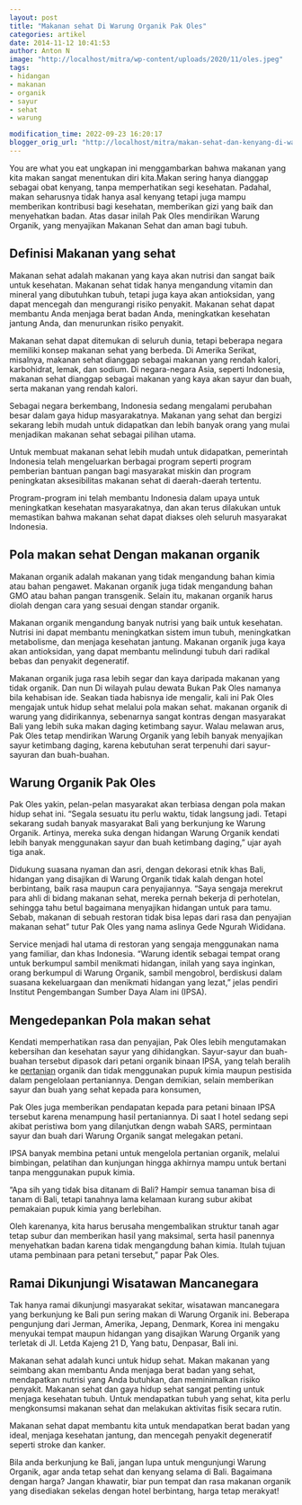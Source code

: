 ```yaml
---
layout: post
title: "Makanan sehat Di Warung Organik Pak Oles"
categories: artikel
date: 2014-11-12 10:41:53
author: Anton N
image: "http://localhost/mitra/wp-content/uploads/2020/11/oles.jpeg"
tags:
- hidangan
- makanan
- organik
- sayur
- sehat
- warung

modification_time: 2022-09-23 16:20:17
blogger_orig_url: "http://localhost/mitra/makan-sehat-dan-kenyang-di-warung.html"
---
```


You are what you eat ungkapan ini menggambarkan bahwa makanan yang kita makan sangat menentukan diri kita.Makan sering hanya dianggap sebagai obat kenyang, tanpa memperhatikan segi kesehatan. Padahal, makan seharusnya tidak hanya asal kenyang tetapi juga mampu memberikan kontribusi bagi kesehatan, memberikan gizi yang baik dan menyehatkan badan. Atas dasar inilah Pak Oles mendirikan Warung Organik, yang menyajikan Makanan Sehat dan aman bagi tubuh.
<h2>Definisi Makanan yang sehat</h2>
Makanan sehat adalah makanan yang kaya akan nutrisi dan sangat baik untuk kesehatan. Makanan sehat tidak hanya mengandung vitamin dan mineral yang dibutuhkan tubuh, tetapi juga kaya akan antioksidan, yang dapat mencegah dan mengurangi risiko penyakit. Makanan sehat dapat membantu Anda menjaga berat badan Anda, meningkatkan kesehatan jantung Anda, dan menurunkan risiko penyakit.

Makanan sehat dapat ditemukan di seluruh dunia, tetapi beberapa negara memiliki konsep makanan sehat yang berbeda. Di Amerika Serikat, misalnya, makanan sehat dianggap sebagai makanan yang rendah kalori, karbohidrat, lemak, dan sodium. Di negara-negara Asia, seperti Indonesia, makanan sehat dianggap sebagai makanan yang kaya akan sayur dan buah, serta makanan yang rendah kalori.

Sebagai negara berkembang, Indonesia sedang mengalami perubahan besar dalam gaya hidup masyarakatnya. Makanan yang sehat dan bergizi sekarang lebih mudah untuk didapatkan dan lebih banyak orang yang mulai menjadikan makanan sehat sebagai pilihan utama.

Untuk membuat makanan sehat lebih mudah untuk didapatkan, pemerintah Indonesia telah mengeluarkan berbagai program seperti program pemberian bantuan pangan bagi masyarakat miskin dan program peningkatan aksesibilitas makanan sehat di daerah-daerah tertentu.

Program-program ini telah membantu Indonesia dalam upaya untuk meningkatkan kesehatan masyarakatnya, dan akan terus dilakukan untuk memastikan bahwa makanan sehat dapat diakses oleh seluruh masyarakat Indonesia.
<h2>Pola makan sehat Dengan makanan organik</h2>
Makanan organik adalah makanan yang tidak mengandung bahan kimia atau bahan pengawet. Makanan organik juga tidak mengandung bahan GMO atau bahan pangan transgenik. Selain itu, makanan organik harus diolah dengan cara yang sesuai dengan standar organik.

Makanan organik mengandung banyak nutrisi yang baik untuk kesehatan. Nutrisi ini dapat membantu meningkatkan sistem imun tubuh, meningkatkan metabolisme, dan menjaga kesehatan jantung. Makanan organik juga kaya akan antioksidan, yang dapat membantu melindungi tubuh dari radikal bebas dan penyakit degeneratif.

Makanan organik juga rasa lebih segar dan kaya daripada makanan yang tidak organik. Dan nun Di wilayah pulau dewata Bukan Pak Oles namanya bila kehabisan ide. Seakan tiada habisnya ide mengalir, kali ini Pak Oles mengajak untuk hidup sehat melalui pola makan sehat. makanan organik di warung yang didirikannya, sebenarnya sangat kontras dengan masyarakat Bali yang lebih suka makan daging ketimbang sayur. Walau melawan arus, Pak Oles tetap mendirikan Warung Organik yang lebih banyak menyajikan sayur ketimbang daging, karena kebutuhan serat terpenuhi dari sayur-sayuran dan buah-buahan.
<h2>Warung Organik Pak Oles</h2>
Pak Oles yakin, pelan-pelan masyarakat akan terbiasa dengan pola makan hidup sehat ini. “Segala sesuatu itu perlu waktu, tidak langsung jadi. Tetapi sekarang sudah banyak masyarakat Bali yang berkunjung ke Warung Organik. Artinya, mereka suka dengan hidangan Warung Organik kendati lebih banyak menggunakan sayur dan buah ketimbang daging,” ujar ayah tiga anak.

Didukung suasana nyaman dan asri, dengan dekorasi etnik khas Bali, hidangan yang disajikan di Warung Organik tidak kalah dengan hotel berbintang, baik rasa maupun cara penyajiannya. “Saya sengaja merekrut para ahli di bidang makanan sehat, mereka pernah bekerja di perhotelan, sehingga tahu betul bagaimana menyajikan hidangan untuk para tamu. Sebab, makanan di sebuah restoran tidak bisa lepas dari rasa dan penyajian makanan sehat” tutur Pak Oles yang nama aslinya Gede Ngurah Wididana.

Service menjadi hal utama di restoran yang sengaja menggunakan nama yang familiar, dan khas Indonesia. “Warung identik sebagai tempat orang untuk berkumpul sambil menikmati hidangan, inilah yang saya inginkan, orang berkumpul di Warung Organik, sambil mengobrol, berdiskusi dalam suasana kekeluargaan dan menikmati hidangan yang lezat,” jelas pendiri Institut Pengembangan Sumber Daya Alam ini (IPSA).
<h2 id="Wisatawan">Mengedepankan Pola makan sehat</h2>
Kendati memperhatikan rasa dan penyajian, Pak Oles lebih mengutamakan kebersihan dan kesehatan sayur yang dihidangkan. Sayur-sayur dan buah-buahan tersebut dipasok dari petani organik binaan IPSA, yang telah beralih ke <a class="wpil_keyword_link" href="http://127.0.0.1/mitra/pertanian"   title="pertanian" data-wpil-keyword-link="linked">pertanian</a> organik dan tidak menggunakan pupuk kimia maupun pestisida dalam pengelolaan pertaniannya. Dengan demikian, selain memberikan sayur dan buah yang sehat kepada para konsumen,

Pak Oles juga memberikan pendapatan kepada para petani binaan IPSA tersebut karena menampung hasil pertaniannya. Di saat I hotel sedang sepi akibat peristiwa bom yang dilanjutkan dengn wabah SARS, permintaan sayur dan buah dari Warung Organik sangat melegakan petani.

IPSA banyak membina petani untuk mengelola pertanian organik, melalui bimbingan, pelatihan dan kunjungan hingga akhirnya mampu untuk bertani tanpa menggunakan pupuk kimia.

“Apa sih yang tidak bisa ditanam di Bali? Hampir semua tanaman bisa di tanam di Bali, tetapi tanahnya lama kelamaan kurang subur akibat pemakaian pupuk kimia yang berlebihan.

Oleh karenanya, kita harus berusaha mengembalikan struktur tanah agar tetap subur dan memberikan hasil yang maksimal, serta hasil panennya menyehatkan badan karena tidak mengangdung bahan kimia. Itulah tujuan utama pembinaan para petani tersebut,” papar Pak Oles.
<h2 id="Wisatawan">Ramai Dikunjungi Wisatawan Mancanegara</h2>
Tak hanya ramai dikunjungi masyarakat sekitar, wisatawan mancanegara yang berkunjung ke Bali pun sering makan di Warung Organik ini. Beberapa pengunjung dari Jerman, Amerika, Jepang, Denmark, Korea ini mengaku menyukai tempat maupun hidangan yang disajikan Warung Organik yang terletak di Jl. Letda Kajeng 21 D, Yang batu, Denpasar, Bali ini.

Makanan sehat adalah kunci untuk hidup sehat. Makan makanan yang seimbang akan membantu Anda menjaga berat badan yang sehat, mendapatkan nutrisi yang Anda butuhkan, dan meminimalkan risiko penyakit. Makanan sehat dan gaya hidup sehat sangat penting untuk menjaga kesehatan tubuh. Untuk mendapatkan tubuh yang sehat, kita perlu mengkonsumsi makanan sehat dan melakukan aktivitas fisik secara rutin.

Makanan sehat dapat membantu kita untuk mendapatkan berat badan yang ideal, menjaga kesehatan jantung, dan mencegah penyakit degeneratif seperti stroke dan kanker.

Bila anda berkunjung ke Bali, jangan lupa untuk mengunjungi Warung Organik, agar anda tetap sehat dan kenyang selama di Bali. Bagaimana dengan harga? Jangan khawatir, biar pun tempat dan rasa makanan organik yang disediakan sekelas dengan hotel berbintang, harga tetap merakyat!
